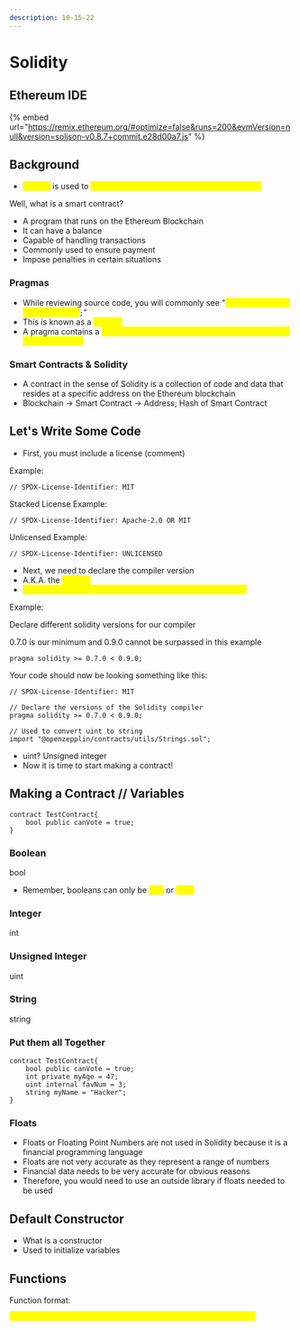```yaml
---
description: 10-15-22
---
```


# Solidity

## Ethereum IDE

{% embed url="https://remix.ethereum.org/#optimize=false&runs=200&evmVersion=null&version=soljson-v0.8.7+commit.e28d00a7.js" %}

## Background

* <mark style="color:yellow;">Solidity</mark> is used to <mark style="color:yellow;">develop smart contracts that run on Ethereum</mark>

Well, what is a smart contract?

* A program that runs on the Ethereum Blockchain
* It can have a balance
* Capable of handling transactions
* Commonly used to ensure payment
* Impose penalties in certain situations

### Pragmas

* While reviewing source code, you will commonly see "<mark style="color:yellow;">`pragma solidity >=0.4.0 <0.7.0`</mark>`;`"
* This is known as a <mark style="color:yellow;">pragma</mark>
* A pragma contains a <mark style="color:yellow;">set of instructions for compilers about how to treat the source code</mark>

### Smart Contracts & Solidity

* A contract in the sense of Solidity is a collection of code and data that resides at a specific address on the Ethereum blockchain
* Blockchain -> Smart Contract -> Address; Hash of Smart Contract

## Let's Write Some Code

* First, you must include a license (comment)

Example:

```
// SPDX-License-Identifier: MIT
```

Stacked License Example:

```
// SPDX-License-Identifier: Apache-2.0 OR MIT
```

Unlicensed Example:

```
// SPDX-License-Identifier: UNLICENSED
```

* Next, we need to declare the compiler version
* A.K.A. the <mark style="color:yellow;">pragma</mark>
* <mark style="color:yellow;">YOU MUST END all of your statements with SEMI-COLONS ;</mark>

Example:

Declare different solidity versions for our compiler

0.7.0 is our minimum and 0.9.0 cannot be surpassed in this example

```
pragma solidity >= 0.7.0 < 0.9.0;
```

Your code should now be looking something like this:

```solidity
// SPDX-License-Identifier: MIT

// Declare the versions of the Solidity compiler
pragma solidity >= 0.7.0 < 0.9.0;

// Used to convert uint to string
import "@openzepplin/contracts/utils/Strings.sol";
```

* uint? Unsigned integer
* Now it is time to start making a contract!

## Making a Contract // Variables

```solidity
contract TestContract{
    bool public canVote = true;
}
```

### Boolean

bool

* Remember, booleans can only be <mark style="color:yellow;">true</mark> or <mark style="color:yellow;">false</mark>

### Integer

int

### Unsigned Integer

uint

### String

string

### Put them all Together

```solidity
contract TestContract{
    bool public canVote = true;
    int private myAge = 47;
    uint internal favNum = 3;
    string myName = "Hacker";
}
```

### Floats

* Floats or Floating Point Numbers are not used in Solidity because it is a financial programming language
* Floats are not very accurate as they represent a range of numbers
* Financial data needs to be very accurate for obvious reasons
* Therefore, you would need to use an outside library if floats needed to be used

## Default Constructor

* What is a constructor
* Used to initialize variables

## Functions

Function format:

<mark style="color:yellow;">`function funcName(parameterList) scope returns() {statements}`</mark>

